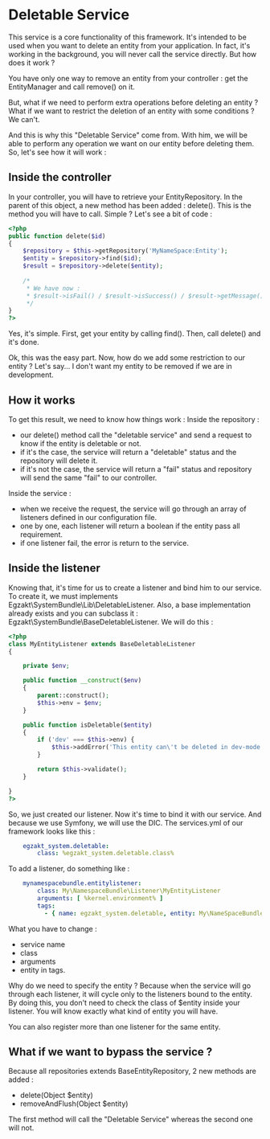 Deletable Service
=========================

This service is a core functionality of this framework. It's intended to be used when you want to delete an entity from your application.
In fact, it's working in the background, you will never call the service directly. But how does it work ?

You have only one way to remove an entity from your controller : get the EntityManager and call remove() on it.

But, what if we need to perform extra operations before deleting an entity ? What if we want to restrict the deletion of an entity with some conditions ?
We can't.

And this is why this "Deletable Service" come from. With him, we will be able to perform any operation we want on our entity before deleting them.
So, let's see how it will work :

## Inside the controller

In your controller, you will have to retrieve your EntityRepository. In the parent of this object, a new method has been added : delete().
This is the method you will have to call. Simple ? Let's see a bit of code :
```php
<?php
public function delete($id)
{
    $repository = $this->getRepository('MyNameSpace:Entity');
    $entity = $repository->find($id);
    $result = $repository->delete($entity);
    
    /*
     * We have now :
     * $result->isFail() / $result->isSuccess() / $result->getMessage() / $result->getErrors()
     */
}
?>
```

Yes, it's simple. First, get your entity by calling find().
Then, call delete() and it's done.

Ok, this was the easy part. Now, how do we add some restriction to our entity ? Let's say... I don't want my entity to be removed if we are in development.

## How it works

To get this result, we need to know how things work :
Inside the repository :
 - our delete() method call the "deletable service" and send a request to know if the entity is deletable or not.
 - if it's the case, the service will return a "deletable" status and the repository will delete it.
 - if it's not the case, the service will return a "fail" status and repository will send the same "fail" to our controller.

Inside the service :
 - when we receive the request, the service will go through an array of listeners defined in our configuration file.
 - one by one, each listener will return a boolean if the entity pass all requirement.
 - if one listener fail, the error is return to the service.

## Inside the listener

Knowing that, it's time for us to create a listener and bind him to our service. To create it, we must implements Egzakt\SystemBundle\Lib\DeletableListener.
Also, a base implementation already exists and you can subclass it : Egzakt\SystemBundle\BaseDeletableListener. We will do this :

```php
<?php
class MyEntityListener extends BaseDeletableListener
{

    private $env;

    public function __construct($env)
    {
        parent::construct();
        $this->env = $env;
    }

    public function isDeletable($entity)
    {
        if ('dev' === $this->env) {
            $this->addError('This entity can\'t be deleted in dev-mode.');
        }

        return $this->validate();
    }

}
?>
```

So, we just created our listener. Now it's time to bind it with our service. And because we use Symfony, we will use the DIC.
The services.yml of our framework looks like this :
```yml
    egzakt_system.deletable:
        class: %egzakt_system.deletable.class%
```

To add a listener, do something like :
```yml
    mynamespacebundle.entitylistener:
        class: My\NamespaceBundle\Listener\MyEntityListener
        arguments: [ %kernel.environment% ]
        tags:
          - { name: egzakt_system.deletable, entity: My\NameSpaceBundle\Entity\Entity }
```

What you have to change :
 - service name
 - class
 - arguments
 - entity in tags.


Why do we need to specify the entity ? Because when the service will go through each listener, it will cycle only to the listeners bound to the entity.
By doing this, you don't need to check the class of $entity inside your listener. You will know exactly what kind of entity you will have.

You can also register more than one listener for the same entity.

## What if we want to bypass the service ?

Because all repositories extends BaseEntityRepository, 2 new methods are added :
 - delete(Object $entity)
 - removeAndFlush(Object $entity)

The first method will call the "Deletable Service" whereas the second one will not.
